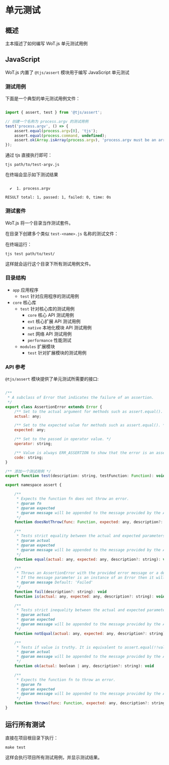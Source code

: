 # 单元测试

## 概述

主本描述了如何编写 WoT.js 单元测试用例

## JavaScript

WoT.js 内置了 `@tjs/assert` 模块用于编写 JavaScript 单元测试

### 测试用例

下面是一个典型的单元测试用例文件：

```js

import { assert, test } from '@tjs/assert';

// 创建一个名称为 process.argv 的测试用例
test('process.argv', () => {
    assert.equal(process.argv[0], 'tjs');
    assert.equal(process.command, undefined);
    assert.ok(Array.isArray(process.argv), 'process.argv must be an array');
});

```

通过 tjs 直接执行即可：

```shell
tjs path/to/test-argv.js
```

在终端会显示如下测试结果

``` shell

  ✔  1. process.argv

RESULT total: 1, passed: 1, failed: 0, time: 0s
```

### 测试套件

WoT.js 将一个目录当作测试套件。

在目录下创建多个类似 `test-<name>.js` 名称的测试文件：

在终端运行：

```shell
tjs test path/to/test/
```

这样就会运行这个目录下所有测试用例文件。

### 目录结构

- `app` 应用程序
  - `test` 针对应用程序的测试用例
- `core` 核心库
  - `test` 针对核心库的测试用例
    - `core` 核心 API 测试用例
    - `ext` 核心扩展 API 测试用例
    - `native` 本地化模块 API 测试用例
    - `net` 网络 API 测试用例
    - `performance` 性能测试
  - `modules` 扩展模块
    - `test` 针对扩展模块的测试用例

### API 参考

`@tjs/assert` 模块提供了单元测试所需要的接口:

```js

/**
 * A subclass of Error that indicates the failure of an assertion.
 */
export class AssertionError extends Error {
    /** Set to the actual argument for methods such as assert.equal(). */
    actual: any;

    /** Set to the expected value for methods such as assert.equal(). */
    expected: any;

    /** Set to the passed in operator value. */
    operator: string;

    /** Value is always ERR_ASSERTION to show that the error is an assertion error. */
    code: string;
}

/** 添加一个测试用例 */
export function test(description: string, testFunction: Function): void;

export namespace assert {

    /**
     * Expects the function fn does not throw an error.
     * @param fn 
     * @param expected 
     * @param message will be appended to the message provided by the AssertionError
     */
    function doesNotThrow(func: Function, expected: any, description?: string): void

    /**
     * Tests strict equality between the actual and expected parameters
     * @param actual 
     * @param expected 
     * @param message will be appended to the message provided by the AssertionError
     */
    function equal(actual: any, expected: any, description?: string): void

    /**
     * Throws an AssertionError with the provided error message or a default error message. 
     * If the message parameter is an instance of an Error then it will be thrown instead of the AssertionError.
     * @param message Default: 'Failed'
     */
    function fail(description?: string): void
    function is(actual: any, expected: any, description?: string): void

    /**
     * Tests strict inequality between the actual and expected parameters
     * @param actual 
     * @param expected 
     * @param message will be appended to the message provided by the AssertionError
     */
    function notEqual(actual: any, expected: any, description?: string): void

    /**
     * Tests if value is truthy. It is equivalent to assert.equal(!!value, true, message).
     * @param actual 
     * @param message will be appended to the message provided by the AssertionError
     */
    function ok(actual: boolean | any, description?: string): void

    /**
     * Expects the function fn to throw an error.
     * @param fn 
     * @param expected 
     * @param message will be appended to the message provided by the AssertionError
     */
    function throws(func: Function, expected: any, description?: string): void
}

```

## 运行所有测试

直接在项目根目录下执行：

```shell
make test
```

这样会执行项目所有测试用例，并显示测试结果。
